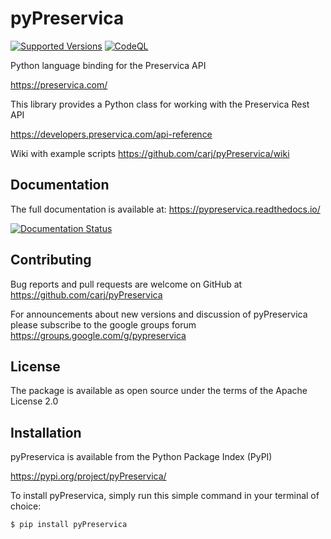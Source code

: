 
# pyPreservica


<!---
[![Downloads](https://pepy.tech/badge/pyPreservica/month)](https://pepy.tech/project/pyPreservica/month)
--->

[![Supported Versions](https://img.shields.io/pypi/pyversions/pyPreservica.svg)](https://pypi.org/project/pyPreservica)
[![CodeQL](https://github.com/carj/pyPreservica/actions/workflows/codeql-analysis.yml/badge.svg)](https://github.com/carj/pyPreservica/actions/workflows/codeql-analysis.yml)

Python language binding for the Preservica API

https://preservica.com/

This library provides a Python class for working with the Preservica Rest API

https://developers.preservica.com/api-reference

Wiki with example scripts https://github.com/carj/pyPreservica/wiki

## Documentation

The full documentation is available at: https://pypreservica.readthedocs.io/

[![Documentation Status](https://readthedocs.org/projects/pypreservica/badge/?version=latest)](https://pypreservica.readthedocs.io/en/latest/?badge=latest)

## Contributing

Bug reports and pull requests are welcome on GitHub at https://github.com/carj/pyPreservica

For announcements about new versions and discussion of pyPreservica please subscribe to the google groups
forum https://groups.google.com/g/pypreservica

## License

The package is available as open source under the terms of the Apache License 2.0


## Installation

pyPreservica is available from the Python Package Index (PyPI)

https://pypi.org/project/pyPreservica/

To install pyPreservica, simply run this simple command in your terminal of choice:


    $ pip install pyPreservica

